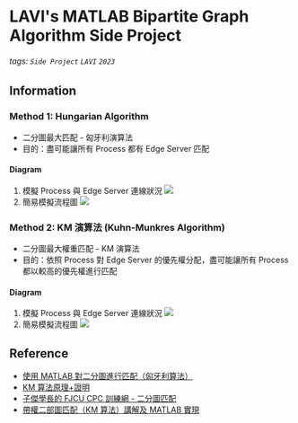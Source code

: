 # LAVI's MATLAB Bipartite Graph Algorithm Side Project

###### tags: `Side Project` `LAVI` `2023`

## Information
### Method 1: Hungarian Algorithm
- 二分圖最大匹配 - 匈牙利演算法
- 目的：盡可能讓所有 Process 都有 Edge Server 匹配

#### Diagram
1. 模擬 Process 與 Edge Server 連線狀況
![](https://hackmd.io/_uploads/HJtoTTZ8n.png)
2. 簡易模擬流程圖
![](https://hackmd.io/_uploads/HkCa8hmI3.png)

### Method 2: KM 演算法 (Kuhn-Munkres Algorithm)
- 二分圖最大權重匹配 - KM 演算法
- 目的：依照 Process 對 Edge Server 的優先權分配，盡可能讓所有 Process 都以較高的優先權進行匹配

#### Diagram
1. 模擬 Process 與 Edge Server 連線狀況
![](https://hackmd.io/_uploads/ryYov3X8n.png)
2. 簡易模擬流程圖
![](https://hackmd.io/_uploads/Sy7K037Un.png)

## Reference
- [使用 MATLAB 對二分圖進行匹配（匈牙利算法）](https://blog.csdn.net/john_xia/article/details/117025174)
- [KM 算法原理+證明](https://blog.csdn.net/qq_25379821/article/details/83750678)
- [子傑學長的 FJCU CPC 訓練網 - 二分圖匹配](https://fjuonlinejudge.github.io/Training/graph/bigraph/#_5)
- [帶權二部圖匹配（KM 算法）講解及 MATLAB 實現](https://blog.csdn.net/john_xia/article/details/117247980)
